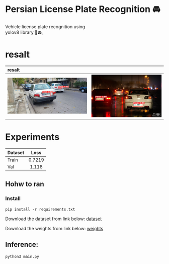 # Persian License Plate Recognition 🚘
Vehicle license plate recognition using   
 yolov8 library 🚗🚘,
 # **resalt**

| resalt |  	     | 
| :---   |   :---:   | 
| ![screen shot](https://github.com/MohamadNematizadeh/Persian-License-Plate-Recognition/blob/main/resalt.jpg?raw=true)    |  ![screen shot](https://github.com/MohamadNematizadeh/Persian-License-Plate-Recognition/blob/main/result%202.jpg?raw=true)  | 
  
   
# Experiments
| Dataset |  Loss	     | 
| :---   |   :---:   | 
|Train   |  0.7219  | 
|Val     |    1.118    |


## Hohw to ran
### Install
```
pip install -r requirements.txt
```
Download the  dataset from link below:
[dataset](https://drive.google.com/drive/folders/1II8AoCIZAb1PLai5CT98RrkNCPFmX3Qv?usp=drive_link)

Download the  weights from link below:
  [weights](https://drive.google.com/file/d/1lUs3NwrGLw1CPtg0J7RtPmxgIaVyfkB7/view?usp=drive_link)

## Inference:
```
python3 main.py
```




